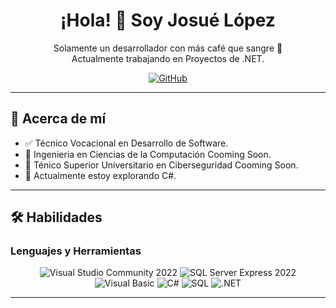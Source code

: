 <!-- Encabezado principal -->
<h1 align="center">¡Hola! 👋 Soy Josué López</h1>

<!-- Imagen de banner -->
 <!-- <p align="center">
  <img src="https://via.placeholder.com/800x200" alt="Banner de bienvenida">
</p> -->

<!-- Breve introducción -->
<p align="center">
  Solamente un desarrollador con más café que sangre 🚀<br>
  Actualmente trabajando en Proyectos de .NET.
</p>

<!-- Sección de redes sociales -->
<p align="center">
  <a href="[https://github.com/JAPEREZ-L001-github/](https://github.com/JAPEREZ-L001)"><img src="https://img.shields.io/badge/GitHub-181717?style=for-the-badge&logo=github&logoColor=white" alt="GitHub"></a>
</p>

---

<!-- Sección "Acerca de mí" -->
## 🌟 Acerca de mí

- ✅ Técnico Vocacional en Desarrollo de Software.
- 📌 Ingenieria en Ciencias de la Computación Cooming Soon.
- 📌 Ténico Superior Universitario en Ciberseguridad Cooming Soon.
- 🌱 Actualmente estoy explorando C#.

---

<!-- Sección de habilidades -->
## 🛠️ Habilidades

### Lenguajes y Herramientas

<p align="center">
  <img src="https://img.shields.io/badge/Visual_Studio_Community_2022-5C2D91?style=for-the-badge&logo=visual-studio&logoColor=white" alt="Visual Studio Community 2022">
  <img src="https://img.shields.io/badge/SQL_Server_Express_2022-CC2927?style=for-the-badge&logo=microsoft-sql-server&logoColor=white" alt="SQL Server Express 2022">
  <img src="https://img.shields.io/badge/Visual_Basic-5C2D91?style=for-the-badge&logo=visual-studio&logoColor=white" alt="Visual Basic">
  <img src="https://img.shields.io/badge/C%23-239120?style=for-the-badge&logo=c-sharp&logoColor=white" alt="C#">
  <img src="https://img.shields.io/badge/SQL-CC2927?style=for-the-badge&logo=microsoft-sql-server&logoColor=white" alt="SQL">
  <img src="https://img.shields.io/badge/.NET-512BD4?style=for-the-badge&logo=dotnet&logoColor=white" alt=".NET">
</p>

---



<!-- Imagen final o algún mensaje inspirador -->
 <!-- <p align="center">
  <img src="https://via.placeholder.com/400x100" alt=" Cuando trabajo con hombres de oficio mo suele llenarme un simple: lo logramos">
</p> -->
